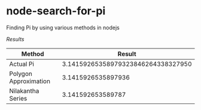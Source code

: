 node-search-for-pi
==================

Finding Pi by using various methods in nodejs

*Results*

Method | Result
--- | ---
Actual Pi | 3.14159265358979323846264338327950
Polygon Approximation | 3.1415926535897936
Nilakantha Series | 3.141592653589787
